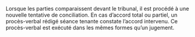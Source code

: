 Lorsque les parties comparaissent devant le tribunal, il est procédé à une nouvelle tentative de conciliation.
En cas d’accord total ou partiel, un procès-verbal rédigé séance tenante constate l’accord intervenu.
Ce procès-verbal est exécuté dans les mêmes formes qu’un jugement.